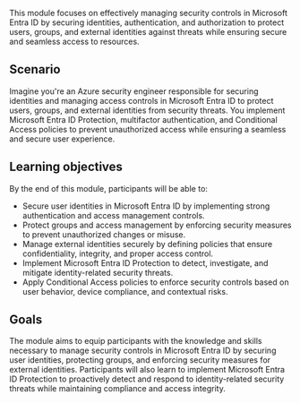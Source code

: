 This module focuses on effectively managing security controls in Microsoft Entra ID by securing identities, authentication, and authorization to protect users, groups, and external identities against threats while ensuring secure and seamless access to resources.

## Scenario

Imagine you're an Azure security engineer responsible for securing identities and managing access controls in Microsoft Entra ID to protect users, groups, and external identities from security threats. You implement Microsoft Entra ID Protection, multifactor authentication, and Conditional Access policies to prevent unauthorized access while ensuring a seamless and secure user experience.

## Learning objectives

By the end of this module, participants will be able to:

 -  Secure user identities in Microsoft Entra ID by implementing strong authentication and access management controls.
 -  Protect groups and access management by enforcing security measures to prevent unauthorized changes or misuse.
 -  Manage external identities securely by defining policies that ensure confidentiality, integrity, and proper access control.
 -  Implement Microsoft Entra ID Protection to detect, investigate, and mitigate identity-related security threats.
 -  Apply Conditional Access policies to enforce security controls based on user behavior, device compliance, and contextual risks.

## Goals

The module aims to equip participants with the knowledge and skills necessary to manage security controls in Microsoft Entra ID by securing user identities, protecting groups, and enforcing security measures for external identities. Participants will also learn to implement Microsoft Entra ID Protection to proactively detect and respond to identity-related security threats while maintaining compliance and access integrity.
